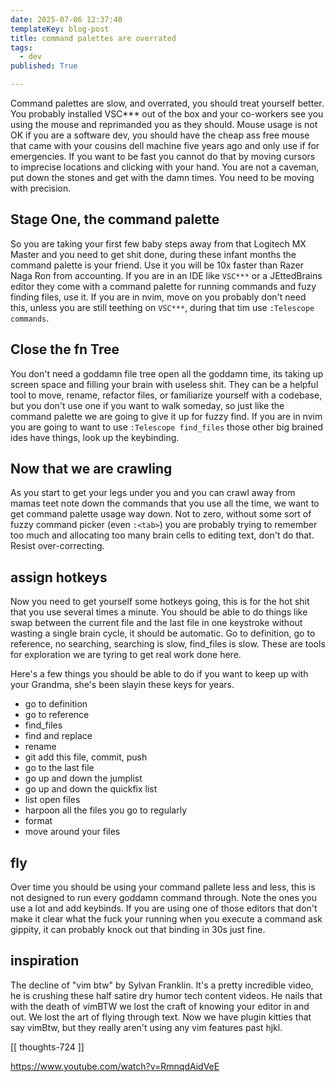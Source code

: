 ```yaml
---
date: 2025-07-06 12:37:40
templateKey: blog-post
title: command palettes are overrated
tags:
  - dev
published: True

---
```


Command palettes are slow, and overrated, you should treat yourself better.
You probably installed VSC*** out of the box and your co-workers see you using
the mouse and reprimanded you as they should.  Mouse usage is not OK if you are
a software dev, you should have the cheap ass free mouse that came with your
cousins dell machine five years ago and only use if for emergencies.  If you
want to be fast you cannot do that by moving cursors to imprecise locations and
clicking with your hand.  You are not a caveman, put down the stones and get
with the damn times.  You need to be moving with precision.

## Stage One, the command palette

So you are taking your first few baby steps away from that Logitech MX Master
and you need to get shit done, during these infant months the command palette
is your friend.  Use it you will be 10x faster than Razer Naga Ron from
accounting.  If you are in an IDE like `VSC***` or a JEttedBrains editor they
come with a command palette for running commands and fuzy finding files, use
it.  If you are in nvim, move on you probably don't need this, unless you are
still teething on `VSC***`, during that tim use `:Telescope commands`.

## Close the fn Tree

You don't need a goddamn file tree open all the goddamn time, its taking up
screen space and filling your brain with useless shit.  They can be a helpful
tool to move, rename, refactor files, or familiarize yourself with a codebase,
but you don't use one if you want to walk someday, so just like the command
palette we are going to give it up for fuzzy find.  If you are in nvim you are
going to want to use `:Telescope find_files`  those other big brained ides have
things, look up the keybinding.

## Now that we are crawling

As you start to get your legs under you and you can crawl away from mamas teet
note down the commands that you use all the time, we want to get command
palette usage way down.  Not to zero, without some sort of fuzzy command picker
(even `:<tab>`) you are probably trying to remember too much and allocating too
many brain cells to editing text, don't do that.  Resist over-correcting.

## assign hotkeys

Now you need to get yourself some hotkeys going, this is for the hot shit that
you use several times a minute.  You should be able to do things like swap
between the current file and the last file in one keystroke without wasting a
single brain cycle, it should be automatic.  Go to definition, go to reference,
no searching, searching is slow, find_files is slow.  These are tools for
exploration we are tyring to get real work done here.

Here's a few things you should be able to do if you want to keep up with your
Grandma, she's been slayin these keys for years.

* go to definition
* go to reference
* find_files
* find and replace
* rename
* git add this file, commit, push
* go to the last file
* go up and down the jumplist
* go up and down the quickfix list
* list open files
* harpoon all the files you go to regularly
* format
* move around your files

## fly

Over time you should be using your command pallete less and less, this is not
designed to run every goddamn command through.  Note the ones you use a lot and
add keybinds.  If you are using one of those editors that don't make it clear
what the fuck your running when you execute a command ask gippity, it can
probably knock out that binding in 30s just fine.

## inspiration

The decline of "vim btw" by Sylvan Franklin.  It's a pretty incredible video,
he is crushing these half satire dry humor tech content videos.  He nails that
with the death of vimBTW we lost the craft of knowing your editor in and out.
We lost the art of flying through text.  Now we have plugin kitties that say
vimBtw, but they really aren't using any vim features past hjkl.

[[ thoughts-724 ]]

<https://www.youtube.com/watch?v=RmnqdAidVeE>
